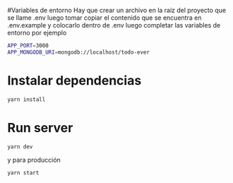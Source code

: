 #Variables de entorno
Hay que crear un archivo en la raíz del proyecto que se llame .env
luego tomar copiar el contenido que se encuentra en .env.example
y colocarlo dentro de .env luego completar las variables de entorno
por ejemplo

```bash
APP_PORT=3000
APP_MONGODB_URI=mongodb://localhost/todo-ever
```

# Instalar dependencias

```bash
yarn install
```

# Run server
```bash
yarn dev
```

y para producción
```bash
yarn start
```
